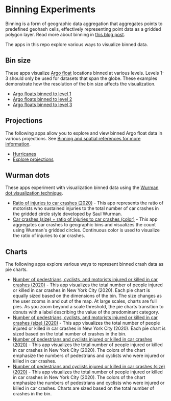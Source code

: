# Binning Experiments

Binning is a form of geographic data aggregation that aggregates points to predefined geohash cells, effectively representing point data as a gridded polygon layer. Read more about binning in [this blog post](https://www.esri.com/arcgis-blog/products/js-api-arcgis/mapping/binning-now-available-in-the-arcgis-api-for-javascript/).

The apps in this repo explore various ways to visualize binned data.

## Bin size

These apps visualize [Argo float](https://argo.ucsd.edu/) locations binned at various levels. Levels 1-3 should only be used for datasets that span the globe. These examples demonstrate how the resolution of the bin size affects the visualization.

- [Argo floats binned to level 1](https://ekenes.github.io/binning-experiments/intro/buoys-level-1.html)
- [Argo floats binned to level 2](https://ekenes.github.io/binning-experiments/intro/buoys-level-2.html)
- [Argo floats binned to level 3](https://ekenes.github.io/binning-experiments/intro/buoys-level-3.html)

## Projections

The following apps allow you to explore and view binned Argo float data in various projections. See [Binning and spatial references for more information](https://www.esri.com/arcgis-blog/products/js-api-arcgis/mapping/binning-now-available-in-the-arcgis-api-for-javascript/#spatial-references).

- [Hurricanes](https://ekenes.github.io/binning-experiments/intro/hurricanes.html)
- [Explore projections](https://ekenes.github.io/binning-experiments/intro/explore-projections.html)

## Wurman dots

These apps experiment with visualization binned data using the [Wurman dot visualization technique](https://www.esri.com/arcgis-blog/products/js-api-arcgis/mapping/wurman-dots-bringing-back-the-60s/).

- [Ratio of injuries to car crashes (2020)](https://ekenes.github.io/binning-experiments/wurman/crashes-wurman.html) - This app represents the ratio of motorists who sustained injuries to the total number of car crashes in the gridded circle style developed by Saul Wurman.
- [Car crashes (size) + ratio of injuries to car crashes (color)](https://ekenes.github.io/binning-experiments/wurman/crashes-wurman-total.html) - This app aggregates car crashes to geographic bins and visualizes the count using Wurman's gridded circles. Continuous color is used to visualize the ratio of injuries to car crashes.

## Charts

The following apps explore various ways to represent binned crash data as pie charts.

- [Number of pedestrians, cyclists, and motorists injured or killed in car crashes (2020)](https://ekenes.github.io/binning-experiments/charts/crashes-pie-chart.html) - This app visualizes the total number of people injured or killed in car crashes in New York City (2020). Each pie chart is equally sized based on the dimensions of the bin. The size changes as the user zooms in and out of the map. At large scales, charts are full pies. As you zoom beyond a scale threshold, the pie charts transition to donuts with a label describing the value of the predominant category.
- [Number of pedestrians, cyclists, and motorists injured or killed in car crashes (size) (2020)](https://ekenes.github.io/binning-experiments/charts/crashes-pie-chart-size.html) - This app visualizes the total number of people injured or killed in car crashes in New York City (2020). Each pie chart is sized based on the total number of crashes in the bin.
- [Number of pedestrians and cyclists injured or killed in car crashes (2020)](https://ekenes.github.io/binning-experiments/charts/crashes-pie-chart-non-motorists.html) - This app visualizes the total number of people injured or killed in car crashes in New York City (2020). The colors of the chart emphasize the numbers of pedestrians and cyclists who were injured or killed in car crashes.
- [Number of pedestrians and cyclists injured or killed in car crashes (size) (2020)](https://ekenes.github.io/binning-experiments/charts/crashes-pie-chart.html) - This app visualizes the total number of people injured or killed in car crashes in New York City (2020). The colors of the chart emphasize the numbers of pedestrians and cyclists who were injured or killed in car crashes. Charts are sized based on the total number of crashes in the bin.
